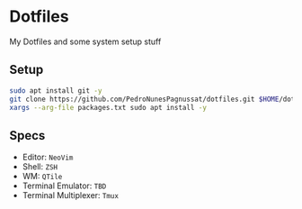 
# Dotfiles

My Dotfiles and some system setup stuff

## Setup

```bash
sudo apt install git -y
git clone https://github.com/PedroNunesPagnussat/dotfiles.git $HOME/dotfiles
xargs --arg-file packages.txt sudo apt install -y
```

## Specs

- Editor: `NeoVim`
- Shell: `ZSH`
- WM: `QTile`
- Terminal Emulator: `TBD`
- Terminal Multiplexer: `Tmux`
